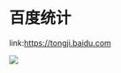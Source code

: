 # 百度统计


link:https://tongji.baidu.com

<img src="https://static.dingtalk.com/media/lALPDgQ9rTzbT83NA97NByo_1834_990.png?auth_bizType=IM&auth_bizEntity=%7B%22cid%22%3A%224248001%3A418282984%22%2C%22msgId%22%3A%221935937344666%22%7D&bizType=im&open_id=418282984">